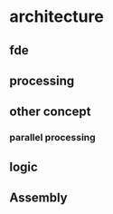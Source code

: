 # architecture

## fde

## processing

## other concept
### parallel processing
## logic

## Assembly